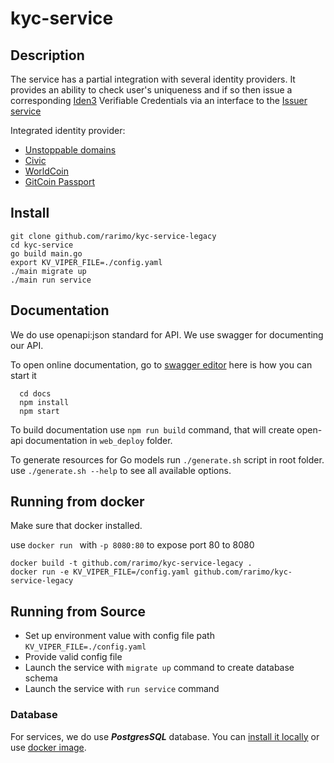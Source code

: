 # kyc-service

## Description

The service has a partial integration with several identity providers. It provides an ability to check user's uniqueness
and if so then issue a corresponding [Iden3](https://docs.iden3.io/) Verifiable Credentials via an interface to the [Issuer
service](gitlab.com/rarimo/identity/issuer)

Integrated identity provider:
- [Unstoppable domains](https://unstoppabledomains.com/blog/categories/web3-domains/article/introducing-login-with-unstoppable)
- [Civic](https://www.civic.com/)
- [WorldCoin](https://docs.worldcoin.org/)
- [GitCoin Passport](https://docs.passport.gitcoin.co/overview/introducing-gitcoin-passport)

## Install

  ```
  git clone github.com/rarimo/kyc-service-legacy
  cd kyc-service
  go build main.go
  export KV_VIPER_FILE=./config.yaml
  ./main migrate up
  ./main run service
  ```

## Documentation

We do use openapi:json standard for API. We use swagger for documenting our API.

To open online documentation, go to [swagger editor](http://localhost:8080/swagger-editor/) here is how you can start it
```
  cd docs
  npm install
  npm start
```
To build documentation use `npm run build` command,
that will create open-api documentation in `web_deploy` folder.

To generate resources for Go models run `./generate.sh` script in root folder.
use `./generate.sh --help` to see all available options.


## Running from docker 
  
Make sure that docker installed.

use `docker run ` with `-p 8080:80` to expose port 80 to 8080

  ```
  docker build -t github.com/rarimo/kyc-service-legacy .
  docker run -e KV_VIPER_FILE=/config.yaml github.com/rarimo/kyc-service-legacy
  ```

## Running from Source

* Set up environment value with config file path `KV_VIPER_FILE=./config.yaml`
* Provide valid config file
* Launch the service with `migrate up` command to create database schema
* Launch the service with `run service` command


### Database
For services, we do use ***PostgresSQL*** database. 
You can [install it locally](https://www.postgresql.org/download/) or use [docker image](https://hub.docker.com/_/postgres/).
